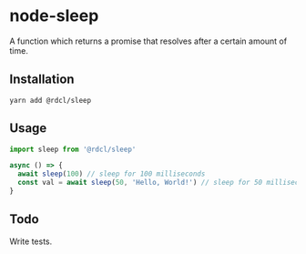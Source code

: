 # node-sleep
A function which returns a promise that resolves after a certain amount of time.

## Installation
`yarn add @rdcl/sleep`

## Usage
```javascript
import sleep from '@rdcl/sleep'

async () => {
  await sleep(100) // sleep for 100 milliseconds
  const val = await sleep(50, 'Hello, World!') // sleep for 50 milliseconds, then resolve to 'Hello, World!'
}
```

## Todo
Write tests.
